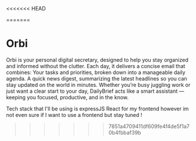 <<<<<<< HEAD
<!-- # Orbi
Orbi is your personal digital secretary, designed to help you stay organized and informed without the clutter. Each day, it delivers a concise email that combines:  Your tasks and priorities, broken down into a manageable daily agenda.  A quick news digest, summarizing the latest headlines so you can stay updated on the world in minutes.  Whether you’re busy juggling work or just want a clear start to your day, DailyBrief acts like a smart assistant — keeping you focused, productive, and in the know. -->
=======
# Orbi
Orbi is your personal digital secretary, designed to help you stay organized and informed without the clutter. Each day, it delivers a concise email that combines:  Your tasks and priorities, broken down into a manageable daily agenda.  A quick news digest, summarizing the latest headlines so you can stay updated on the world in minutes.  Whether you’re busy juggling work or just want a clear start to your day, DailyBrief acts like a smart assistant — keeping you focused, productive, and in the know. 

Tech stack that I'll be using is expressJS React for my frontend however im not even sure if I want to use a frontend but stay tuned ! 
>>>>>>> 7851a4709411df609fe4f4de5f1a70b4fbbaf39b
